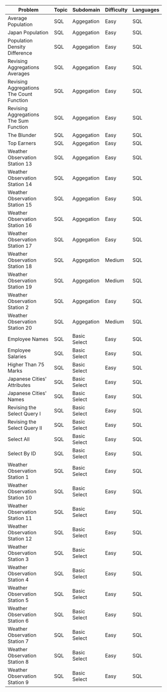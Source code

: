 Problem|Topic|Subdomain|Difficulty|Languages
---|---|---|---|---
Average Population|SQL|Aggegation|Easy|SQL
Japan Population|SQL|Aggegation|Easy|SQL
Population Density Difference|SQL|Aggegation|Easy|SQL
Revising Aggregations Averages|SQL|Aggegation|Easy|SQL
Revising Aggregations The Count Function|SQL|Aggegation|Easy|SQL
Revising Aggregations The Sum Function|SQL|Aggegation|Easy|SQL
The Blunder|SQL|Aggegation|Easy|SQL
Top Earners|SQL|Aggegation|Easy|SQL
Weather Observation Station 13|SQL|Aggegation|Easy|SQL
Weather Observation Station 14|SQL|Aggegation|Easy|SQL
Weather Observation Station 15|SQL|Aggegation|Easy|SQL
Weather Observation Station 16|SQL|Aggegation|Easy|SQL
Weather Observation Station 17|SQL|Aggegation|Easy|SQL
Weather Observation Station 18|SQL|Aggegation|Medium|SQL
Weather Observation Station 19|SQL|Aggegation|Medium|SQL
Weather Observation Station 2|SQL|Aggegation|Easy|SQL
Weather Observation Station 20|SQL|Aggegation|Medium|SQL
Employee Names|SQL|Basic Select|Easy|SQL
Employee Salaries|SQL|Basic Select|Easy|SQL
Higher Than 75 Marks|SQL|Basic Select|Easy|SQL
Japanese Cities' Attributes|SQL|Basic Select|Easy|SQL
Japanese Cities' Names|SQL|Basic Select|Easy|SQL
Revising the Select Query I|SQL|Basic Select|Easy|SQL
Revising the Select Query II|SQL|Basic Select|Easy|SQL
Select All|SQL|Basic Select|Easy|SQL
Select By ID|SQL|Basic Select|Easy|SQL
Weather Observation Station 1|SQL|Basic Select|Easy|SQL
Weather Observation Station 10|SQL|Basic Select|Easy|SQL
Weather Observation Station 11|SQL|Basic Select|Easy|SQL
Weather Observation Station 12|SQL|Basic Select|Easy|SQL
Weather Observation Station 3|SQL|Basic Select|Easy|SQL
Weather Observation Station 4|SQL|Basic Select|Easy|SQL
Weather Observation Station 5|SQL|Basic Select|Easy|SQL
Weather Observation Station 6|SQL|Basic Select|Easy|SQL
Weather Observation Station 7|SQL|Basic Select|Easy|SQL
Weather Observation Station 8|SQL|Basic Select|Easy|SQL
Weather Observation Station 9|SQL|Basic Select|Easy|SQL
